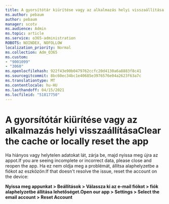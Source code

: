 ```yaml
---
title: A gyorsítótár kiürítése vagy az alkalmazás helyi visszaállítása
ms.author: pebaum
author: pebaum
manager: scotv
ms.audience: Admin
ms.topic: article
ms.service: o365-administration
ROBOTS: NOINDEX, NOFOLLOW
localization_priority: Normal
ms.collection: Adm_O365
ms.custom:
- "9001099"
- "3060"
ms.openlocfilehash: 922f43e90b0479762ccfc20d4130a6a8883f8c41
ms.sourcegitcommit: 8bc60ec34bc1e40685e3976576e04a2623f63a7c
ms.translationtype: MT
ms.contentlocale: hu-HU
ms.lasthandoff: 04/15/2021
ms.locfileid: "51817750"
---
```

# <a name="clear-the-cache-or-locally-reset-the-app"></a><span data-ttu-id="3e182-102">A gyorsítótár kiürítése vagy az alkalmazás helyi visszaállítása</span><span class="sxs-lookup"><span data-stu-id="3e182-102">Clear the cache or locally reset the app</span></span>

<span data-ttu-id="3e182-103">Ha hiányos vagy helytelen adatokat lát, zárja be, majd nyissa meg újra az appot.</span><span class="sxs-lookup"><span data-stu-id="3e182-103">If you are seeing incomplete or incorrect data, please close and reopen the app.</span></span>  <span data-ttu-id="3e182-104">Ha ez nem oldja meg a problémát, állítsa alaphelyzetbe a fiókot az eszközön:</span><span class="sxs-lookup"><span data-stu-id="3e182-104">If that doesn't resolve the issue, reset the account on the device:</span></span> 

<span data-ttu-id="3e182-105">**Nyissa meg appunkat > Beállítások > Válassza ki az e-mail fiókot > fiók alaphelyzetbe állítása lehetőséget.**</span><span class="sxs-lookup"><span data-stu-id="3e182-105">**Open our app > Settings > Select the email account > Reset Account**</span></span>